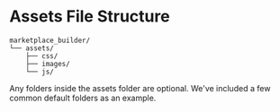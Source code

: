 # Assets File Structure

```
marketplace_builder/
└── assets/
    ├── css/
    ├── images/
    └── js/
```

Any folders inside the assets folder are optional. We've included a few common default folders as an example.
